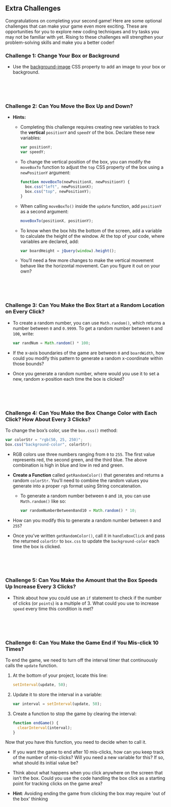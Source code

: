 ## **Extra Challenges**

Congratulations on completing your second game! Here are some optional challenges that can make your game even more exciting. These are opportunities for you to explore new coding techniques and try tasks you may not be familiar with yet. Rising to these challenges will strengthen your problem-solving skills and make you a better coder!

### Challenge 1: Change Your Box or Background

- Use the [background-image](http://www.w3schools.com/cssref/pr_background-image.asp) CSS property to add an image to your box or background.

<!-- 3 line breaks between challenges -->

<br><br><br>

### Challenge 2: Can You Move the Box Up and Down?

- **Hints:**

  - Completing this challenge requires creating new variables to track the **vertical** `positionY` and `speedY` of the box. Declare these new variables:

    ```javascript
    var positionY;
    var speedY;
    ```

  - To change the vertical position of the box, you can modify the `moveBoxTo` function to adjust the `top` CSS property of the box using a `newPositionY` argument:

    ```javascript
    function moveBoxTo(newPositionX, newPositionY) {
      box.css("left", newPositionX);
      box.css("top", newPositionY);
    }
    ```

  - When calling `moveBoxTo()` inside the `update` function, add `positionY` as a second argument:

    ```javascript
    moveBoxTo(positionX, positionY);
    ```

  - To know when the box hits the bottom of the screen, add a variable to calculate the height of the window. At the top of your code, where variables are declared, add:

    ```javascript
    var boardHeight = jQuery(window).height();
    ```

  - You’ll need a few more changes to make the vertical movement behave like the horizontal movement. Can you figure it out on your own?

<!-- 3 line breaks between challenges -->

<br><br><br>

### Challenge 3: Can You Make the Box Start at a Random Location on Every Click?

- To create a random number, you can use `Math.random()`, which returns a number between `0` and `0.9999`. To get a random number between `0` and `100`, write:

  ```javascript
  var randNum = Math.random() * 100;
  ```

- If the x-axis boundaries of the game are between `0` and `boardWidth`, how could you modify this pattern to generate a random x-coordinate within those bounds?

- Once you generate a random number, where would you use it to set a new, random x-position each time the box is clicked?

<!-- 3 line breaks between challenges -->

<br><br><br>

### Challenge 4: Can You Make the Box Change Color with Each Click? How About Every 3 Clicks?

To change the box’s color, use the `box.css()` method:

```javascript
var colorStr = "rgb(50, 25, 250)";
box.css("background-color", colorStr);
```

- RGB colors use three numbers ranging from `0` to `255`. The first value represents red, the second green, and the third blue. The above combination is high in blue and low in red and green.

- **Create a Function** called `getRandomColor()` that generates and returns a random `colorStr`. You’ll need to combine the random values you generate into a proper `rgb` format using String concatenation.

  - To generate a random number between `0` and `10`, you can use `Math.random()` like so:

    ```js
    var randomNumberBetween0and10 = Math.random() * 10;
    ```

- How can you modify this to generate a random number between `0` and `255`?

- Once you’ve written `getRandomColor()`, call it in `handleBoxClick` and pass the returned `colorStr` to `box.css` to update the `background-color` each time the box is clicked.

<!-- 3 line breaks between challenges -->

<br><br><br>

### Challenge 5: Can You Make the Amount that the Box Speeds Up Increase Every 3 Clicks?

- Think about how you could use an `if` statement to check if the number of clicks (or `points`) is a multiple of 3. What could you use to increase `speed` every time this condition is met?

<!-- 3 line breaks between challenges -->

<br><br><br>

### Challenge 6: Can You Make the Game End if You Mis-click 10 Times?

To end the game, we need to turn off the interval timer that continuously calls the `update` function.

1. At the bottom of your project, locate this line:

   ```javascript
   setInterval(update, 50);
   ```

2. Update it to store the interval in a variable:

   ```javascript
   var interval = setInterval(update, 50);
   ```

3. Create a function to stop the game by clearing the interval:

   ```javascript
   function endGame() {
     clearInterval(interval);
   }
   ```

Now that you have this function, you need to decide when to call it.

- If you want the game to end after 10 mis-clicks, how can you keep track of the number of mis-clicks? Will you need a new variable for this? If so, what should its initial value be?

- Think about what happens when you click anywhere on the screen that isn’t the box. Could you use the code handling the box click as a starting point for tracking clicks on the game area?

- **Hint**: Avoiding ending the game from clicking the box may require 'out of the box' thinking
